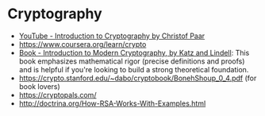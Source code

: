 # Cryptography

- [YouTube - Introduction to Cryptography by Christof Paar](https://goo.gl/KFsy54)
- https://www.coursera.org/learn/crypto
- [Book - Introduction to Modern Cryptography, by Katz and Lindell](https://repo.zenk-security.com/Cryptographie%20.%20Algorithmes%20.%20Steganographie/Introduction%20to%20Modern%20Cryptography.pdf):
This book emphasizes mathematical rigor (precise definitions and proofs)
and is helpful if you're looking to build a strong theoretical foundation.
- https://crypto.stanford.edu/~dabo/cryptobook/BonehShoup_0_4.pdf (for book lovers)
- https://cryptopals.com/
- http://doctrina.org/How-RSA-Works-With-Examples.html
